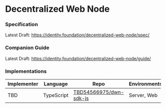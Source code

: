 # Decentralized Web Node

### Specification

Latest Draft: https://identity.foundation/decentralized-web-node/spec/

### Companion Guide

Latest Draft: https://identity.foundation/decentralized-web-node/guide/

### Implementations

| Implementer    | Language     | Repo                                       | Environments    |
| -----          | -----        | ------                                     | -----           |
| TBD            | TypeScript   | [TBD54566975/dwn-sdk-js](https://github.com/TBD54566975/dwn-sdk-js)  | Server, Web     |

